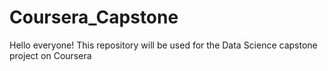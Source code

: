# Coursera_Capstone
Hello everyone!
This repository will be used for the Data Science capstone project on Coursera
